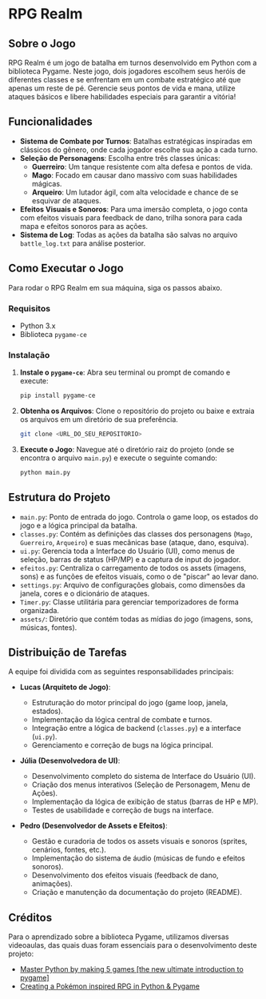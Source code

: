 # RPG Realm

## Sobre o Jogo

RPG Realm é um jogo de batalha em turnos desenvolvido em Python com a biblioteca Pygame. Neste jogo, dois jogadores escolhem seus heróis de diferentes classes e se enfrentam em um combate estratégico até que apenas um reste de pé. Gerencie seus pontos de vida e mana, utilize ataques básicos e libere habilidades especiais para garantir a vitória!

## Funcionalidades

-   **Sistema de Combate por Turnos**: Batalhas estratégicas inspiradas em clássicos do gênero, onde cada jogador escolhe sua ação a cada turno.
-   **Seleção de Personagens**: Escolha entre três classes únicas:
    -   **Guerreiro**: Um tanque resistente com alta defesa e pontos de vida.
    -   **Mago**: Focado em causar dano massivo com suas habilidades mágicas.
    -   **Arqueiro**: Um lutador ágil, com alta velocidade e chance de se esquivar de ataques.
-   **Efeitos Visuais e Sonoros**: Para uma imersão completa, o jogo conta com efeitos visuais para feedback de dano, trilha sonora para cada mapa e efeitos sonoros para as ações.
-   **Sistema de Log**: Todas as ações da batalha são salvas no arquivo `battle_log.txt` para análise posterior.

## Como Executar o Jogo

Para rodar o RPG Realm em sua máquina, siga os passos abaixo.

### Requisitos
-   Python 3.x
-   Biblioteca `pygame-ce`

### Instalação
1.  **Instale o `pygame-ce`**: Abra seu terminal ou prompt de comando e execute:
    ```bash
    pip install pygame-ce
    ```
2.  **Obtenha os Arquivos**: Clone o repositório do projeto ou baixe e extraia os arquivos em um diretório de sua preferência.
    ```bash
    git clone <URL_DO_SEU_REPOSITORIO>
    ```
3.  **Execute o Jogo**: Navegue até o diretório raiz do projeto (onde se encontra o arquivo `main.py`) e execute o seguinte comando:
    ```bash
    python main.py
    ```

## Estrutura do Projeto

-   `main.py`: Ponto de entrada do jogo. Controla o game loop, os estados do jogo e a lógica principal da batalha.
-   `classes.py`: Contém as definições das classes dos personagens (`Mago`, `Guerreiro`, `Arqueiro`) e suas mecânicas base (ataque, dano, esquiva).
-   `ui.py`: Gerencia toda a Interface do Usuário (UI), como menus de seleção, barras de status (HP/MP) e a captura de input do jogador.
-   `efeitos.py`: Centraliza o carregamento de todos os assets (imagens, sons) e as funções de efeitos visuais, como o de "piscar" ao levar dano.
-   `settings.py`: Arquivo de configurações globais, como dimensões da janela, cores e o dicionário de ataques.
-   `Timer.py`: Classe utilitária para gerenciar temporizadores de forma organizada.
-   `assets/`: Diretório que contém todas as mídias do jogo (imagens, sons, músicas, fontes).

## Distribuição de Tarefas

A equipe foi dividida com as seguintes responsabilidades principais:

-   **Lucas (Arquiteto de Jogo)**:
    -   Estruturação do motor principal do jogo (game loop, janela, estados).
    -   Implementação da lógica central de combate e turnos.
    -   Integração entre a lógica de backend (`classes.py`) e a interface (`ui.py`).
    -   Gerenciamento e correção de bugs na lógica principal.

-   **Júlia (Desenvolvedora de UI)**:
    -   Desenvolvimento completo do sistema de Interface do Usuário (UI).
    -   Criação dos menus interativos (Seleção de Personagem, Menu de Ações).
    -   Implementação da lógica de exibição de status (barras de HP e MP).
    -   Testes de usabilidade e correção de bugs na interface.

-   **Pedro (Desenvolvedor de Assets e Efeitos)**:
    -   Gestão e curadoria de todos os assets visuais e sonoros (sprites, cenários, fontes, etc.).
    - Implementação do sistema de áudio (músicas de fundo e efeitos sonoros).
    -   Desenvolvimento dos efeitos visuais (feedback de dano, animações).
    -   Criação e manutenção da documentação do projeto (README).

## Créditos

Para o aprendizado sobre a biblioteca Pygame, utilizamos diversas videoaulas, das quais duas foram essenciais para o desenvolvimento deste projeto:

-   [Master Python by making 5 games \[the new ultimate introduction to pygame\]](https://youtu.be/8OMghdHP-zs?si=6hDSZdQh4QtayV3v)
-   [Creating a Pokémon inspired RPG in Python & Pygame](https://youtu.be/fo4e3njyGy0?si=x5lxNSAhV8zXUTnf)

